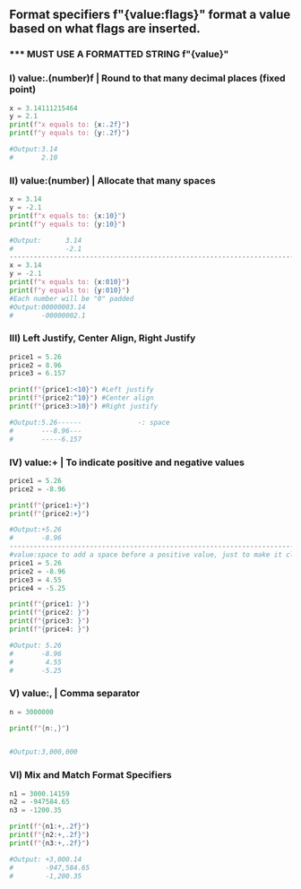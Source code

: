 ## Format specifiers f"{value:flags}" format a value based on what flags are inserted.
### *** MUST USE A FORMATTED STRING f"{value}"

### I) value:.(number)f  | Round to that many decimal places (fixed point)
```python
x = 3.14111215464
y = 2.1
print(f"x equals to: {x:.2f}")
print(f"y equals to: {y:.2f}")

#Output:3.14
#       2.10
```

### II) value:(number)  | Allocate that many spaces
```python
x = 3.14
y = -2.1
print(f"x equals to: {x:10}")
print(f"y equals to: {y:10}")

#Output:      3.14
#             -2.1
---------------------------------------------------------------------------------
x = 3.14
y = -2.1
print(f"x equals to: {x:010}")
print(f"y equals to: {y:010}")
#Each number will be "0" padded
#Output:00000003.14
#       -00000002.1
```

### III) Left Justify, Center Align, Right Justify
```python
price1 = 5.26
price2 = 8.96
price3 = 6.157

print(f"{price1:<10}") #Left justify
print(f"{price2:^10}") #Center align
print(f"{price3:>10}") #Right justify

#Output:5.26------              -: space
#       ---8.96---
#       -----6.157
```

### IV) value:+  | To indicate positive and negative values 
```python
price1 = 5.26
price2 = -8.96

print(f"{price1:+}") 
print(f"{price2:+}") 

#Output:+5.26
#       -8.96
----------------------------------------------------------------------------------
#value:space to add a space before a positive value, just to make it cleaner
price1 = 5.26
price2 = -8.96
price3 = 4.55
price4 = -5.25

print(f"{price1: }") 
print(f"{price2: }")
print(f"{price3: }") 
print(f"{price4: }")

#Output: 5.26
#       -8.96
#        4.55
#       -5.25
```

### V) value:,  | Comma separator
```python
n = 3000000

print(f"{n:,}")


#Output:3,000,000
```

### VI) Mix and Match Format Specifiers
```python
n1 = 3000.14159
n2 = -947584.65
n3 = -1200.35

print(f"{n1:+,.2f}")
print(f"{n2:+,.2f}")
print(f"{n3:+,.2f}")

#Output: +3,000.14
#        -947,584.65
#        -1,200.35
```